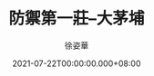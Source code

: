 ---
issue: 438
title: 防禦第一莊–大茅埔
author: 徐姿華
language: 大埔
date: 2021-07-22T00:00:00.000+08:00
topic: 懷想
difficulty: 2
wikidata: Q131449243
wikidata_link: https://www.wikidata.org/wiki/Q131449243
author_wikidata_link: https://www.wikidata.org/wiki/Q98096312
author_wikidata: Q98096312
---